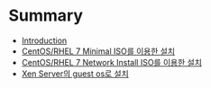 # Summary

* [Introduction](README.md)
* [CentOS/RHEL 7 Minimal ISO를 이용한 설치](chapter1.md)
* [CentOS/RHEL 7 Network Install ISO를 이용한 설치](chapter2.md)
* [Xen Server의 guest os로 설치](chapter3.md)

